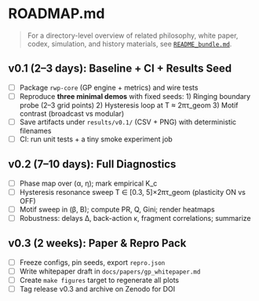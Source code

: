 # ROADMAP.md

> For a directory-level overview of related philosophy, white paper, codex, simulation, and history materials, see [`README_bundle.md`](README_bundle.md).

## v0.1 (2–3 days): Baseline + CI + Results Seed
- [ ] Package `rwp-core` (GP engine + metrics) and wire tests
- [ ] Reproduce **three minimal demos** with fixed seeds:
      1) Ringing boundary probe (2–3 grid points)
      2) Hysteresis loop at T ≈ 2πτ_geom
      3) Motif contrast (broadcast vs modular)
- [ ] Save artifacts under `results/v0.1/` (CSV + PNG) with deterministic filenames
- [ ] CI: run unit tests + a tiny smoke experiment job

## v0.2 (7–10 days): Full Diagnostics
- [ ] Phase map over (α, η); mark empirical K_c
- [ ] Hysteresis resonance sweep T ∈ [0.3, 5]×2πτ_geom (plasticity ON vs OFF)
- [ ] Motif sweep in (β, B); compute PR, Q, Gini; render heatmaps
- [ ] Robustness: delays Δ, back-action κ, fragment correlations; summarize

## v0.3 (2 weeks): Paper & Repro Pack
- [ ] Freeze configs, pin seeds, export `repro.json`
- [ ] Write whitepaper draft in `docs/papers/gp_whitepaper.md`
- [ ] Create `make figures` target to regenerate all plots
- [ ] Tag release v0.3 and archive on Zenodo for DOI
